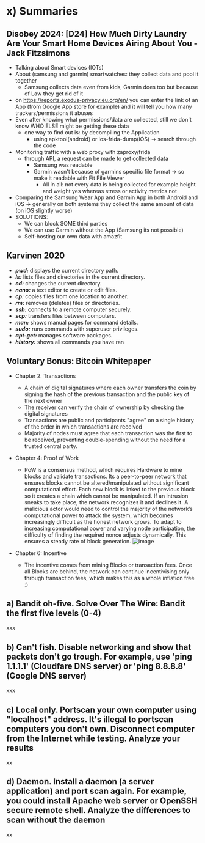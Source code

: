 # x) Summaries
## Disobey 2024: [D24] How Much Dirty Laundry Are Your Smart Home Devices Airing About You - Jack Fitzsimons
- Talking about Smart devices (IOTs)
- About (samsung and garmin) smartwatches: they collect data and pool it together
  - Samsung collects data even from kids, Garmin does too but because of Law they get rid of it
- on https://reports.exodus-privacy.eu.org/en/ you can enter the link of an App (from Google App store for example) and it will tell you how many trackers/permissions it abuses
- Even after knowing what permissions/data are collected, still we don't know WHO ELSE might be getting these data
  - one way to find out is: by decompiling the Application
    - using apktool(android) or ios-frida-dump(iOS) -> search through the code
- Monitoring traffic with a web proxy with zaproxy/frida
  - through API, a request can be made to get collected data
    - Samsung was readable
    - Garmin wasn't because of garmins specific file format -> so make it readable with Fit File Viewer
      -  All in all: not every data is being collected for example height and weight yes whereas stress or activity metrics not
- Comparing the Samsung Wear App and Garmin App in both Android and iOS -> generally on both systems they collect the same amount of data (on iOS slightly worse)
- SOLUTIONS:
  - We can block SOME third parties
  - We can use Garmin without the App (Samsung its not possible)
  - Self-hosting our own data with amazfit
## Karvinen 2020
- ***pwd:*** displays the current directory path.
- ***ls:*** lists files and directories in the current directory.
- ***cd:*** changes the current directory.
- ***nano:*** a text editor to create or edit files.
- ***cp:*** copies files from one location to another.
- ***rm:*** removes (deletes) files or directories.
- ***ssh:*** connects to a remote computer securely.
- ***scp:*** transfers files between computers.
- ***man:*** shows manual pages for command details.
- ***sudo:*** runs commands with superuser privileges.
- ***apt-get:*** manages software packages.
- ***history:*** shows all commands you have ran

## Voluntary Bonus: Bitcoin Whitepaper
- Chapter 2: Transactions
  - A chain of digital signatures where each owner transfers the coin by signing the hash of the previous transaction and the public key of the next owner
  - The receiver can verify the chain of ownership by checking the digital signatures
  - Transactions are public and participants "agree" on a single history of the order in which transactions are received
  - Majority of nodes must agree that each transaction was the first to be received, preventing double-spending without the need for a trusted central party.
- Chapter 4: Proof of Work
  - PoW is a consensus method, which requires Hardware to mine blocks and validate transactions. Its a peer-to-peer network that ensures blocks cannot be altered/manipulated without significant computational effort. Each new block is linked to the previous block so it creates a chain which cannot be manipulated. If an intrusion sneaks to take place, the network recognizes it and declines it. A malicious actor would need to control the majority of the network’s computational power to attack the system, which becomes increasingly difficult as the honest network grows. To adapt to increasing computational power and varying node participation, the difficulty of finding the required nonce adjusts dynamically. This ensures a steady rate of block generation.
    ![image](https://github.com/user-attachments/assets/c79e3dff-2be2-40d5-8f77-e2cfb64eb100)

- Chapter 6: Incentive
  - The incentive comes from mining Blocks or transaction fees. Once all Blocks are behind, the network can continue incentivising only through transaction fees, which makes this as a whole inflation free :) 
## a) Bandit oh-five. Solve Over The Wire: Bandit the first five levels (0-4)
xxx

## b) Can't fish. Disable networking and show that packets don't go trough. For example, use 'ping 1.1.1.1' (Cloudfare DNS server) or 'ping 8.8.8.8' (Google DNS server)
xxx

## c) Local only. Portscan your own computer using "localhost" address. It's illegal to portscan computers you don't own. Disconnect computer from the Internet while testing. Analyze your results
xx

## d) Daemon. Install a daemon (a server application) and port scan again. For example, you could install Apache web server or OpenSSH secure remote shell. Analyze the differences to scan without the daemon
xx
